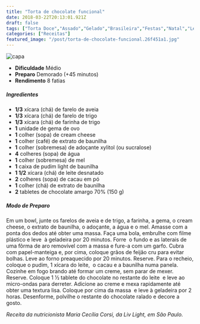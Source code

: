 ```yaml
---
title: "Torta de chocolate funcional"
date: 2018-03-22T20:13:01.921Z
draft: false
tags: ["Torta Doce","Assado","Gelado","Brasileira","Festas","Natal","Leve e Saudável","Alimentação saudável","receita leve","Receitas","Receitas com chocolate","Receitas de Natal"]
categories: ["Receitas"]
featured_image: "/post/torta-de-chocolate-funcional.26f451a1.jpg"
---
```


![capa](/post/torta-de-chocolate-funcional.26f451a1.jpg)

*   **Dificuldade** Médio
*   **Preparo** Demorado (+45 minutos)
*   **Rendimento** 8 fatias

##### Ingredientes

*   **1/3** xícara (chá) de farelo de aveia
*   **1/3** xícara (chá) de farelo de trigo
*   **1/3** xícara (chá) de farinha de trigo
*   **1** unidade de gema de ovo
*   **1** colher (sopa) de cream cheese
*   **1** colher (café) de extrato de baunilha
*   **1** colher (sobremesa) de adoçante xylitol (ou sucralose)
*   **4** colheres (sopa) de água
*   **1** colher (sobremesa) de mel
*   **1** caixa de pudim light de baunilha 
*   **1 1/2** xícara (chá) de leite desnatado
*   **2** colheres (sopa) de cacau em pó
*   **1** colher (chá) de extrato de baunilha
*   **2** tabletes de chocolate amargo 70% (150 g)

##### Modo de Preparo

Em um bowl, junte os farelos de aveia e de trigo, a farinha, a gema, o cream cheese, o extrato de baunilha, o adoçante, a água e o mel. Amasse com a ponta dos dedos até obter uma massa. Faça uma bola, embrulhe com filme plástico e leve  à geladeira por 20 minutos. Forre  o fundo e as laterais de uma fôrma de aro removível com a massa e fure-a com um garfo. Cubra com papel-manteiga e, por cima, coloque grãos de feijão cru para evitar bolhas. Leve ao forno preaquecido por 20 minutos. Reserve. Para o recheio, coloque o pudim, 1 xícara do leite,  o cacau e a baunilha numa panela. Cozinhe em fogo brando até formar um creme, sem parar de mexer. Reserve. Coloque 1 1⁄2 tablete do chocolate no restante do leite  e leve ao micro-ondas para derreter. Adicione ao creme e mexa rapidamente até obter uma textura lisa. Coloque por cima da massa  e leve à geladeira por 2 horas. Desenforme, polvilhe o restante do chocolate ralado e decore a gosto.

_Receita da nutricionista Maria Cecília Corsi, da Liv Light, em São Paulo._
